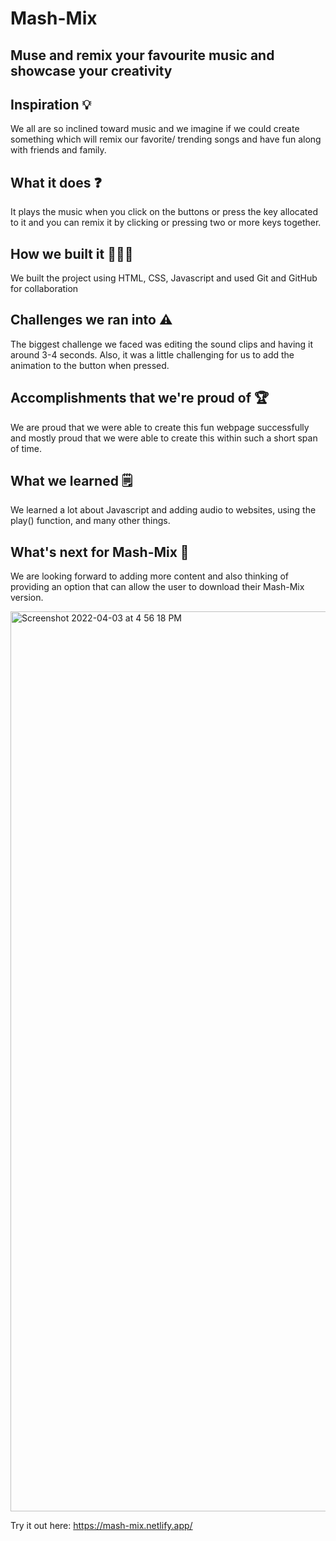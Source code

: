 # Mash-Mix

## Muse and remix your favourite music and showcase your creativity

## Inspiration 💡
We all are so inclined toward music and we imagine if we could create something which will remix our favorite/ trending songs and have fun along with friends and family.

## What it does ❓
It plays the music when you click on the buttons or press the key allocated to it and you can remix it by clicking or pressing two or more keys together.

## How we built it 👨🏻‍💻
We built the project using HTML, CSS, Javascript and used Git and GitHub for collaboration

## Challenges we ran into ⚠️
The biggest challenge we faced was editing the sound clips and having it around 3-4 seconds. Also, it was a little challenging for us to add the animation to the button when pressed.

## Accomplishments that we're proud of 🏆
We are proud that we were able to create this fun webpage successfully and mostly proud that we were able to create this within such a short span of time.

## What we learned 🗒️
We learned a lot about Javascript and adding audio to websites, using the play() function, and many other things.

## What's next for Mash-Mix 🔮
We are looking forward to adding more content and also thinking of providing an option that can allow the user to download their Mash-Mix version.

<img width="1440" alt="Screenshot 2022-04-03 at 4 56 18 PM" src="https://user-images.githubusercontent.com/65391854/161431375-5ddbfbaf-4d26-4a34-86a5-fc5615197f45.png">

Try it out here: https://mash-mix.netlify.app/


